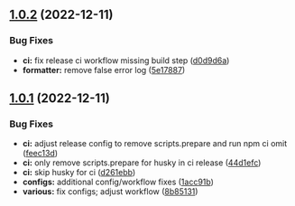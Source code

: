 ## [1.0.2](https://github.com/sc10ntech/site-metadata-extractor/compare/v1.0.1...v1.0.2) (2022-12-11)


### Bug Fixes

* **ci:** fix release ci workflow missing build step ([d0d9d6a](https://github.com/sc10ntech/site-metadata-extractor/commit/d0d9d6a979b1cd719a03427393e1eac6862e49bd))
* **formatter:** remove false error log ([5e17887](https://github.com/sc10ntech/site-metadata-extractor/commit/5e17887e56767253eb5ee7c20ec17416413d7362))

## [1.0.1](https://github.com/sc10ntech/site-metadata-extractor/compare/v1.0.0...v1.0.1) (2022-12-11)


### Bug Fixes

* **ci:** adjust release config to remove scripts.prepare and run npm ci omit ([feec13d](https://github.com/sc10ntech/site-metadata-extractor/commit/feec13d0281f5717aeb4657f3d6f9d5117c1e2a6))
* **ci:** only remove scripts.prepare for husky in ci release ([44d1efc](https://github.com/sc10ntech/site-metadata-extractor/commit/44d1efcedf6c810c48e2fd31365b6bcdc3392828))
* **ci:** skip husky for ci ([d261ebb](https://github.com/sc10ntech/site-metadata-extractor/commit/d261ebb31da11e26dcd890eb1641ae7d0c32b1bc))
* **configs:** additional config/workflow fixes ([1acc91b](https://github.com/sc10ntech/site-metadata-extractor/commit/1acc91b9aa6d38d2e09630d1ff0e8e07ce1a5b3c))
* **various:** fix configs; adjust workflow ([8b85131](https://github.com/sc10ntech/site-metadata-extractor/commit/8b85131089f9d51c441dfd3d47b5778f09fbfa1a))

